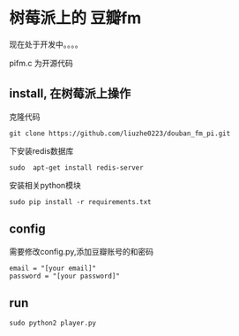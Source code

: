 树莓派上的 豆瓣fm
================================

现在处于开发中。。。。


pifm.c 为开源代码


install, 在树莓派上操作
----------

克隆代码

```
git clone https://github.com/liuzhe0223/douban_fm_pi.git
```


下安装redis数据库

```
sudo  apt-get install redis-server
```

安装相关python模块

```
sudo pip install -r requirements.txt
```

config
--------------

需要修改config.py,添加豆瓣账号的和密码

```
email = "[your email]"
password = "[your password]"
```

run
--------

```
sudo python2 player.py
```
